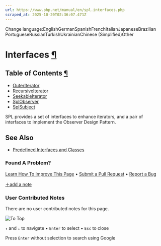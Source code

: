 ```yaml
---
url: https://www.php.net/manual/en/spl.interfaces.php
scraped_at: 2025-10-20T02:36:07.471Z
---
```


Change language:EnglishGermanSpanishFrenchItalianJapaneseBrazilian PortugueseRussianTurkishUkrainianChinese (Simplified)Other

# Interfaces [¶](https://www.php.net/manual/en/spl.interfaces.php\#spl.interfaces)

## Table of Contents [¶](https://www.php.net/manual/en/spl.interfaces.php\#spl.interfaces)

- [OuterIterator](https://www.php.net/manual/en/class.outeriterator.php)
- [RecursiveIterator](https://www.php.net/manual/en/class.recursiveiterator.php)
- [SeekableIterator](https://www.php.net/manual/en/class.seekableiterator.php)
- [SplObserver](https://www.php.net/manual/en/class.splobserver.php)
- [SplSubject](https://www.php.net/manual/en/class.splsubject.php)

SPL provides a set of interfaces to enhance iterators,
and a pair of interfaces to implement the Observer Design Pattern.


## See Also

- [Predefined Interfaces and Classes](https://www.php.net/manual/en/reserved.interfaces.php)

### Found A Problem?

[Learn How To Improve This Page](https://github.com/php/doc-base/blob/master/README.md "This will take you to our contribution guidelines on GitHub")
•
[Submit a Pull Request](https://github.com/php/doc-en/blob/master/reference/spl/interfaces.xml)
•
[Report a Bug](https://github.com/php/doc-en/issues/new?body=From%20manual%20page:%20https:%2F%2Fphp.net%2Fspl.interfaces%0A%0A---)

[＋add a note](https://www.php.net/manual/add-note.php?sect=spl.interfaces&repo=en&redirect=https://www.php.net/manual/en/spl.interfaces.php)

### User Contributed Notes

There are no user contributed notes for this page.

![To Top](https://www.php.net/images/to-top@2x.png)

`↑` and `↓` to navigate •
`Enter` to select •
`Esc` to close


Press `Enter` without
selection to search using Google